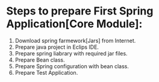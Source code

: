 # Steps to prepare First Spring Application[Core Module]:

1. Download spring farmework[Jars] from Internet.  
2. Prepare java project in Eclips IDE.  
3. Prepare spring liabrary with required jar files.  
4. Prepare Bean class.  
5. Prepare Spring configuration with bean class.  
6. Prepare Test Application.  
